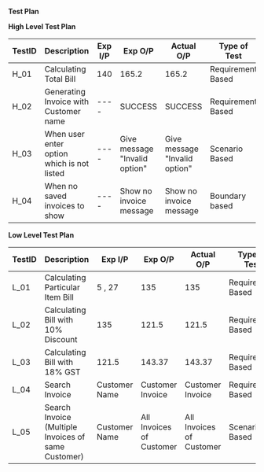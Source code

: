 **Test Plan**


**High Level Test Plan**


| TestID | Description                                | Exp I/P | Exp O/P                       | Actual O/P                    | Type of Test      |
| ------ | ------------------------------------------ | ------- | ----------------------------- | ----------------------------- | ----------------- |
| H_01   | Calculating Total Bill                     | 140     | 165.2                         | 165.2                         | Requirement Based |
| H_02   | Generating Invoice with Customer name      | ----    | SUCCESS                       | SUCCESS                       | Requirement Based |
| H_03   | When user enter option which is not listed | ----    | Give message "Invalid option" | Give message "Invalid option" | Scenario Based    |
| H_04   | When no saved invoices to show             | ----    | Show no invoice message       | Show no invoice message       | Boundary based    |



**Low Level Test Plan**


| TestID | Description                                         | Exp I/P       | Exp O/P                  | Actual O/P               | Type of Test      |
| ------ | --------------------------------------------------- | ------------- | ------------------------ | ------------------------ | ----------------- |
| L_01   | Calculating Particular Item Bill                    | 5 , 27        | 135                      | 135                      | Requirement Based |
| L_02   | Calculating Bill with 10% Discount                  | 135           | 121.5                    | 121.5                    | Requirement Based |
| L_03   | Calculating Bill with 18% GST                       | 121.5         | 143.37                   | 143.37                   | Requirement Based |
| L_04   | Search Invoice                                      | Customer Name | Customer Invoice         | Customer Invoice         | Requirement Based |
| L_05   | Search Invoice (Multiple Invoices of same Customer) | Customer Name | All Invoices of Customer | All Invoices of Customer | Scenario Based    |
